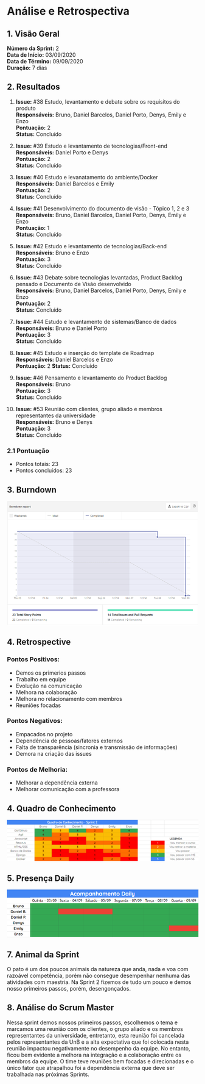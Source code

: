 # Análise e Retrospectiva

## 1. Visão Geral
**Número da Sprint:** 2<br>
**Data de Início:** 03/09/2020<br>
**Data de Término:** 09/09/2020<br>
**Duração:** 7 dias<br>

## 2. Resultados

1. **Issue:** #38 Estudo, levantamento e debate sobre os requisitos do produto<br>
**Responsáveis:** Bruno, Daniel Barcelos, Daniel Porto, Denys, Emily e Enzo<br>
**Pontuação:** 2<br>
**Status:** Concluído<br>

2. **Issue:** #39 Estudo e levantamento de tecnologias/Front-end<br>
**Responsáveis:** Daniel Porto e Denys<br>
**Pontuação:** 2<br>
**Status:** Concluído<br>

3. **Issue:** #40 Estudo e levanatamento do ambiente/Docker<br>
**Responsáveis:** Daniel Barcelos e Emily<br>
**Pontuação:** 2<br>
**Status:** Concluído<br>

4. **Issue:** #41 Desenvolvimento do documento de visão - Tópico 1, 2 e 3<br>
**Responsáveis:** Bruno, Daniel Barcelos, Daniel Porto, Denys, Emily e Enzo<br>
**Pontuação:** 1<br>
**Status:** Concluído<br>

5. **Issue:** #42 Estudo e levantamento de tecnologias/Back-end<br>
**Responsáveis:** Bruno e Enzo<br>
**Pontuação:** 3<br>
**Status:** Concluído<br>

6. **Issue:** #43 Debate sobre tecnologias levantadas, Product Backlog pensado e Documento de Visão desenvolvido<br>
**Responsáveis:** Bruno, Daniel Barcelos, Daniel Porto, Denys, Emily e Enzo<br>
**Pontuação:** 2<br>
**Status:** Concluído<br>

7. **Issue:** #44 Estudo e levantamento de sistemas/Banco de dados<br>
**Responsáveis:** Bruno e Daniel Porto<br>
**Pontuação:** 3<br>
**Status:** Concluído<br>

8. **Issue:** #45 Estudo e inserção do template de Roadmap<br>
**Responsáveis:** Daniel Barcelos e Enzo<br>
**Pontuação:** 2
**Status:** Concluído<br>

9. **Issue:** #46 Pensamento e levantamento do Product Backlog<br>
**Responsáveis:** Bruno<br>
**Pontuação:** 3<br>
**Status:** Concluído<br>

10. **Issue:** #53 Reunião com clientes, grupo aliado e membros representantes da universidade<br>
**Responsáveis:** Bruno e Denys<br>
**Pontuação:** 3<br>
**Status:** Concluído<br>

### 2.1 Pontuação 
- Pontos totais: 23
- Pontos concluídos: 23


## 3. Burndown

![Burndown](../../Imagens/Sprints/Burndown_S2.png)

## 4. Retrospective
### Pontos Positivos:
- Demos os primerios passos
- Trabalho em equipe
- Evolução na comunicação
- Melhora na colaboração
- Melhora no relacionamento com membros
- Reuniões focadas

### Pontos Negativos:
- Empacados no projeto
- Dependência de pessoas/fatores externos
- Falta de transparência (sincronia e transmissão de informações)
- Demora na criação das issues

### Pontos de Melhoria:
- Melhorar a dependência externa
- Melhorar comunicação com a professora

## 4. Quadro de Conhecimento

![Quadro de Conhecimentos](../../Imagens/Sprints/Quadro_conhecimento_S2.png)

## 5. Presença  Daily 

![Presença](../../Imagens/Sprints/Daily_Sprint2.png)

## 7. Animal da Sprint
O pato é um dos poucos animais da natureza que anda, nada e voa com razoável competência, porém não consegue desempenhar nenhuma das atividades com maestria. Na Sprint 2 fizemos de tudo um pouco e demos nosso primeiros passos, porém, desengonçados.


## 8. Análise do Scrum Master
Nessa sprint demos nossos primeiros passos, escolhemos o tema e marcamos uma reunião com os clientes, o grupo aliado e os membros representantes da universidade, entretanto, esta reunião  foi cancelada pelos representantes da UnB e a alta expectativa que foi colocada nesta reunião impactou negativamente no desempenho da equipe. No entanto, ficou bem evidente a melhora na integração e a colaboração entre os membros da equipe. O time teve reuniões bem focadas e direcionadas e o único fator que atrapalhou foi a dependência externa que deve ser trabalhada nas próximas Sprints. 


